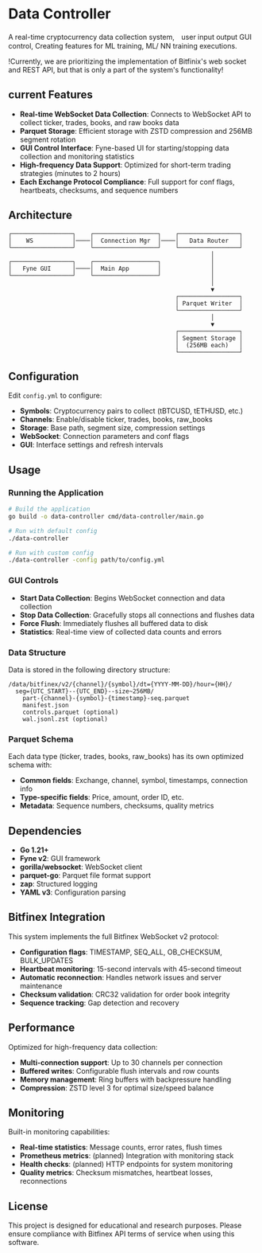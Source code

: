 # Data Controller

A real-time cryptocurrency data collection system,　user input output GUI control, Creating features for ML training, ML/ NN training executions.


!Currently, we are prioritizing the implementation of Bitfinix's web socket and REST API, but that is only a part of the system's functionality!

## current Features

- **Real-time WebSocket Data Collection**: Connects to  WebSocket API to collect ticker, trades, books, and raw books data
- **Parquet Storage**: Efficient storage with ZSTD compression and 256MB segment rotation
- **GUI Control Interface**: Fyne-based UI for starting/stopping data collection and monitoring statistics
- **High-frequency Data Support**: Optimized for short-term trading strategies (minutes to 2 hours)
- **Each Exchange Protocol Compliance**: Full support for conf flags, heartbeats, checksums, and sequence numbers

## Architecture

```
┌─────────────────┐    ┌──────────────────┐    ┌─────────────────┐
│    WS           │────│  Connection Mgr  │────│   Data Router   │
└─────────────────┘    └──────────────────┘    └─────────────────┘
                                                         │
┌─────────────────┐    ┌──────────────────┐              │
│   Fyne GUI      │────│  Main App        │              │
└─────────────────┘    └──────────────────┘              │
                                                         │
                                                         ▼
                                               ┌─────────────────┐
                                               │ Parquet Writer  │
                                               └─────────────────┘
                                                         │
                                                         ▼
                                               ┌─────────────────┐
                                               │ Segment Storage │
                                               │  (256MB each)   │
                                               └─────────────────┘
```

## Configuration

Edit `config.yml` to configure:

- **Symbols**: Cryptocurrency pairs to collect (tBTCUSD, tETHUSD, etc.)
- **Channels**: Enable/disable ticker, trades, books, raw_books
- **Storage**: Base path, segment size, compression settings
- **WebSocket**: Connection parameters and  conf flags
- **GUI**: Interface settings and refresh intervals

## Usage

### Running the Application

```bash
# Build the application
go build -o data-controller cmd/data-controller/main.go

# Run with default config
./data-controller

# Run with custom config
./data-controller -config path/to/config.yml
```

### GUI Controls

- **Start Data Collection**: Begins WebSocket connection and data collection
- **Stop Data Collection**: Gracefully stops all connections and flushes data
- **Force Flush**: Immediately flushes all buffered data to disk
- **Statistics**: Real-time view of collected data counts and errors

### Data Structure

Data is stored in the following directory structure:

```
/data/bitfinex/v2/{channel}/{symbol}/dt={YYYY-MM-DD}/hour={HH}/
  seg={UTC_START}--{UTC_END}--size~256MB/
    part-{channel}-{symbol}-{timestamp}-seq.parquet
    manifest.json
    controls.parquet (optional)
    wal.jsonl.zst (optional)
```

### Parquet Schema

Each data type (ticker, trades, books, raw_books) has its own optimized schema with:

- **Common fields**: Exchange, channel, symbol, timestamps, connection info
- **Type-specific fields**: Price, amount, order ID, etc.
- **Metadata**: Sequence numbers, checksums, quality metrics

## Dependencies

- **Go 1.21+**
- **Fyne v2**: GUI framework
- **gorilla/websocket**: WebSocket client
- **parquet-go**: Parquet file format support
- **zap**: Structured logging
- **YAML v3**: Configuration parsing

## Bitfinex Integration

This system implements the full Bitfinex WebSocket v2 protocol:

- **Configuration flags**: TIMESTAMP, SEQ_ALL, OB_CHECKSUM, BULK_UPDATES
- **Heartbeat monitoring**: 15-second intervals with 45-second timeout
- **Automatic reconnection**: Handles network issues and server maintenance
- **Checksum validation**: CRC32 validation for order book integrity
- **Sequence tracking**: Gap detection and recovery

## Performance

Optimized for high-frequency data collection:

- **Multi-connection support**: Up to 30 channels per connection
- **Buffered writes**: Configurable flush intervals and row counts
- **Memory management**: Ring buffers with backpressure handling
- **Compression**: ZSTD level 3 for optimal size/speed balance

## Monitoring

Built-in monitoring capabilities:

- **Real-time statistics**: Message counts, error rates, flush times
- **Prometheus metrics**: (planned) Integration with monitoring stack
- **Health checks**: (planned) HTTP endpoints for system monitoring
- **Quality metrics**: Checksum mismatches, heartbeat losses, reconnections

## License

This project is designed for educational and research purposes. Please ensure compliance with Bitfinex API terms of service when using this software.